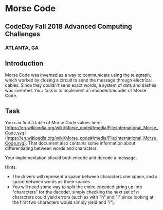 # Morse Code

## CodeDay Fall 2018 Advanced Computing Challenges

### ATLANTA, GA

## Introduction

Morse Code was invented as a way to communicate using the telegraph, which worked by closing a circuit to send the message through electrical cables. Since they couldn't send exact words, a system of dots and dashes was invented. Your task is to implement an encoder/decoder of Morse Code.

## Task

You can find a table of Morse Code values here: [https://en.wikipedia.org/wiki/Morse_code#/media/File:International_Morse_Code.svg](https://en.wikipedia.org/wiki/Morse_code#/media/File:International_Morse_Code.svg). That document also contains some information about differentiating between words and characters.

Your implementation should both encode and decode a message.

Hints:

- The drivers will represent a space between characters one space, and a space between words as three spaces
- You will need some way to split the entire encoded string up into "characters" for the decoder, simply checking the next set of *n* characters could yield errors (such as with "h" and "i" since looking at the first two characters would simply yield and "i").
